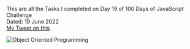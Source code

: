 This are all the Tasks I completed on Day 19 of 100 Days of JavaScript Challenge<br>
Dated: 19 June 2022<br>
[My Tweet on this](https://twitter.com/Saurav_Navdhare/status/1538390035212685313)<br>

![Object Oriented Programming](https://user-images.githubusercontent.com/47005884/174467007-f2ae1311-b53e-410e-942b-a2c1d3e8b0b0.png)
